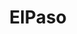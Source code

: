 ---
title: ElPaso
crosslinks:
- Infrastructurist
- Atheism
- movies
- BetoORourke
- NeutralPolitics
- funny
- oldschoolcool
- houston
- jpegsthatendtoosoon
---
